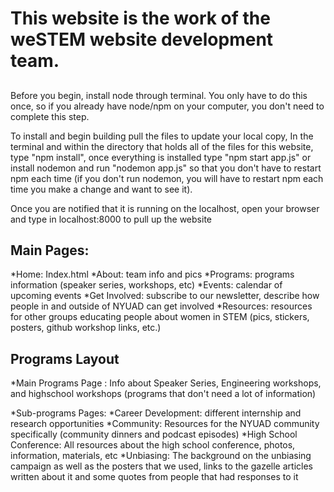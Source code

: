 # This website is the work of the weSTEM website development team.

##
Before you begin, install node through terminal. You only have to do this once, so if you already have node/npm on your computer, you don't need to complete this step. 

To install and begin building pull the files to update your local copy,
In the terminal and within the directory that holds all of the files for this
website, type "npm install", once everything is installed type "npm start app.js"
or install nodemon and run "nodemon app.js" so that you don't have to restart
npm each time (if you don't run nodemon, you will have to restart npm each time you make a change and want to see it).

Once you are notified that it is running on the localhost, open your browser and type in localhost:8000 to pull up the website

## Main Pages:
  *Home:  Index.html
  *About: team info and pics
  *Programs: programs information (speaker series, workshops, etc)
  *Events: calendar of upcoming events
  *Get Involved: subscribe to our newsletter, describe how people in and outside of NYUAD can get involved
  *Resources: resources for other groups educating people about women in STEM (pics, stickers, posters, github workshop links, etc.)
  
## Programs Layout
*Main Programs Page : Info about Speaker Series, Engineering workshops, and highschool workshops (programs that don't need a lot of information)

  *Sub-programs Pages:
    *Career Development: different internship and research opportunities 
    *Community: Resources for the NYUAD community specifically (community dinners and podcast episodes)
    *High School Conference: All resources about the high school conference, photos, information, materials, etc
    *Unbiasing: The background on the unbiasing campaign as well as the posters that we used, links to the gazelle articles written about it and some quotes from people that had responses to it
  
